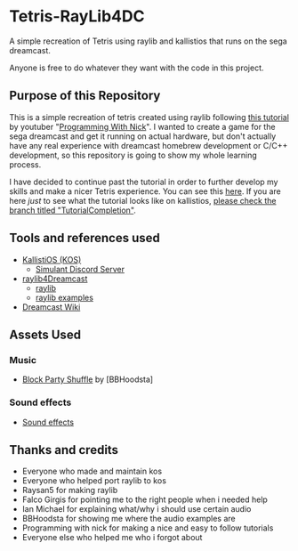 # Tetris-RayLib4DC
A simple recreation of Tetris using raylib and kallistios that runs on the sega dreamcast.

Anyone is free to do whatever they want with the code in this project.

## Purpose of this Repository
This is a simple recreation of tetris created using raylib following [this tutorial](https://www.youtube.com/watch?v=wVYKG_ch4yM) by youtuber "[Programming With Nick](https://www.youtube.com/@programmingwithnick)". I wanted to create a game for the sega dreamcast and get it running on actual hardware, but don't actually have any real experience with dreamcast homebrew development or C/C++ development, so this repository is going to show my whole learning process.

I have decided to continue past the tutorial in order to further develop my skills and make a nicer Tetris experience. You can see this [here](https://github.com/Niisoks/Tetris-RayLib4DC). If you are here _just_ to see what the tutorial looks like on kallistios, [please check the branch titled "TutorialCompletion"](https://github.com/Niisoks/Tetris-RayLib4DC/tree/TutorialCompletion).

## Tools and references used
- [KallistiOS (KOS)](https://github.com/KallistiOS/KallistiOS)
    - [Simulant Discord Server](https://discord.gg/NtBGReCtBT)
- [raylib4Dreamcast](https://github.com/raylib4Consoles/raylib4Dreamcast)
    - [raylib](https://github.com/raysan5/raylib)
    - [raylib examples](https://www.raylib.com/examples.html)
- [Dreamcast Wiki](https://dreamcast.wiki/Dreamcast.wiki)

## Assets Used
### Music
- [Block Party Shuffle](https://suno.com/) by [BBHoodsta]

### Sound effects
- [Sound effects](https://www.zapsplat.com/)

## Thanks and credits
- Everyone who made and maintain kos
- Everyone who helped port raylib to kos
- Raysan5 for making raylib
- Falco Girgis for pointing me to the right people when i needed help
- Ian Michael for explaining what/why i should use certain audio
- BBHoodsta for showing me where the audio examples are
- Programming with nick for making a nice and easy to follow tutorials
- Everyone else who helped me who i forgot about
